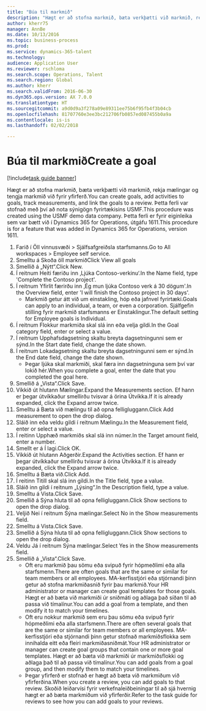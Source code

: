 ```yaml
--- 
title: "Búa til markmið"
description: "Hægt er að stofna markmið, bæta verkþætti við markmið, rekja mælingar og tengja markmið við fyrir yfirferð."
author: kherr75
manager: AnnBe
ms.date: 10/13/2016
ms.topic: business-process
ms.prod: 
ms.service: dynamics-365-talent
ms.technology: 
audience: Application User
ms.reviewer: rschloma
ms.search.scope: Operations, Talent
ms.search.region: Global
ms.author: kherr
ms.search.validFrom: 2016-06-30
ms.dyn365.ops.version: AX 7.0.0
ms.translationtype: HT
ms.sourcegitcommit: a9d0d9a3f278a09e89311ee75b6f95fb4f3b04cb
ms.openlocfilehash: 81707760e3ee3bc212706fb0857ed087455b0a9a
ms.contentlocale: is-is
ms.lasthandoff: 02/02/2018

---
```

# <a name="create-a-goal"></a><span data-ttu-id="16154-103">Búa til markmið</span><span class="sxs-lookup"><span data-stu-id="16154-103">Create a goal</span></span>

[!include[task guide banner](../../includes/task-guide-banner.md)]

<span data-ttu-id="16154-104">Hægt er að stofna markmið, bæta verkþætti við markmið, rekja mælingar og tengja markmið við fyrir yfirferð.</span><span class="sxs-lookup"><span data-stu-id="16154-104">You can create goals, add activities to goals, track measurements, and link the goals to a review.</span></span> <span data-ttu-id="16154-105">Þetta ferli var stofnað með því að nota sýnigögn fyrirtækisins USMF.</span><span class="sxs-lookup"><span data-stu-id="16154-105">This procedure was created using the USMF demo data company.</span></span> <span data-ttu-id="16154-106">Þetta ferli er fyrir eiginleika sem var bætt við í Dynamics 365 for Operations, útgáfu 1611.</span><span class="sxs-lookup"><span data-stu-id="16154-106">This procedure is for a feature that was added in Dynamics 365 for Operations, version 1611.</span></span>

1. <span data-ttu-id="16154-107">Farið í Öll vinnusvæði > Sjálfsafgreiðsla starfsmanns.</span><span class="sxs-lookup"><span data-stu-id="16154-107">Go to All workspaces > Employee self service.</span></span>
2. <span data-ttu-id="16154-108">Smelltu á Skoða öll markmið</span><span class="sxs-lookup"><span data-stu-id="16154-108">Click View all goals</span></span>
3. <span data-ttu-id="16154-109">Smellið á „Nýtt“.</span><span class="sxs-lookup"><span data-stu-id="16154-109">Click New.</span></span>
4. <span data-ttu-id="16154-110">Í reitnum Heiti færiðu inn ‚Ljúka Contoso-verkinu‘.</span><span class="sxs-lookup"><span data-stu-id="16154-110">In the Name field, type 'Complete the Contoso project'.</span></span>
5. <span data-ttu-id="16154-111">Í reitnum Yfirlit færirðu inn ‚Ég mun ljúka Contoso verk á 30 dögum'.</span><span class="sxs-lookup"><span data-stu-id="16154-111">In the Overview field, enter 'I will finish the Contoso project in 30 days'.</span></span>
    * <span data-ttu-id="16154-112">Markmið getur átt við um einstakling, hóp eða jafnvel fyrirtæki.</span><span class="sxs-lookup"><span data-stu-id="16154-112">Goals can apply to an individual, a team, or even a corporation.</span></span> <span data-ttu-id="16154-113">Sjálfgefin stilling fyrir markmið starfsmanns er Einstaklingur.</span><span class="sxs-lookup"><span data-stu-id="16154-113">The default setting for Employee goals is Individual.</span></span>  
6. <span data-ttu-id="16154-114">Í reitnum Flokkur markmiða skal slá inn eða velja gildi.</span><span class="sxs-lookup"><span data-stu-id="16154-114">In the Goal category field, enter or select a value.</span></span>
7. <span data-ttu-id="16154-115">Í reitnum Upphafsdagsetning skaltu breyta dagsetningunni sem er sýnd.</span><span class="sxs-lookup"><span data-stu-id="16154-115">In the Start date field, change the date shown.</span></span>
8. <span data-ttu-id="16154-116">Í reitnum Lokadagsetning skaltu breyta dagsetningunni sem er sýnd.</span><span class="sxs-lookup"><span data-stu-id="16154-116">In the End date field, change the date shown.</span></span>
    * <span data-ttu-id="16154-117">Þegar ljúka skal markmiði, skal færa inn dagsetninguna sem því var lokið hér.</span><span class="sxs-lookup"><span data-stu-id="16154-117">When you complete a goal, enter the date that you completed the goal here.</span></span>  
9. <span data-ttu-id="16154-118">Smellið á „Vista“.</span><span class="sxs-lookup"><span data-stu-id="16154-118">Click Save.</span></span>
10. <span data-ttu-id="16154-119">Víkkið út hlutann Mælingar.</span><span class="sxs-lookup"><span data-stu-id="16154-119">Expand the Measurements section.</span></span> <span data-ttu-id="16154-120">Ef hann er þegar útvíkkaður smellirðu tvisvar á örina Útvíkka.</span><span class="sxs-lookup"><span data-stu-id="16154-120">If it is already expanded, click the Expand arrow twice.</span></span>
11. <span data-ttu-id="16154-121">Smelltu á Bæta við mælingu til að opna felligluggann.</span><span class="sxs-lookup"><span data-stu-id="16154-121">Click Add measurement to open the drop dialog.</span></span>
12. <span data-ttu-id="16154-122">Sláið inn eða veldu gildi í reitnum Mælingu.</span><span class="sxs-lookup"><span data-stu-id="16154-122">In the Measurement field, enter or select a value.</span></span>
13. <span data-ttu-id="16154-123">Í reitinn Upphæð markmiðs skal slá inn númer.</span><span class="sxs-lookup"><span data-stu-id="16154-123">In the Target amount field, enter a number.</span></span>
14. <span data-ttu-id="16154-124">Smellt er á Í lagi.</span><span class="sxs-lookup"><span data-stu-id="16154-124">Click OK.</span></span>
15. <span data-ttu-id="16154-125">Víkkið út hlutann Aðgerðir.</span><span class="sxs-lookup"><span data-stu-id="16154-125">Expand the Activities section.</span></span> <span data-ttu-id="16154-126">Ef hann er þegar útvíkkaður smellirðu tvisvar á örina Útvíkka.</span><span class="sxs-lookup"><span data-stu-id="16154-126">If it is already expanded, click the Expand arrow twice.</span></span>
16. <span data-ttu-id="16154-127">Smelltu á Bæta við.</span><span class="sxs-lookup"><span data-stu-id="16154-127">Click Add.</span></span>
17. <span data-ttu-id="16154-128">Í reitinn Titill skal slá inn gildi.</span><span class="sxs-lookup"><span data-stu-id="16154-128">In the Title field, type a value.</span></span>
18. <span data-ttu-id="16154-129">Sláið inn gildi í reitnum „Lýsing“.</span><span class="sxs-lookup"><span data-stu-id="16154-129">In the Description field, type a value.</span></span>
19. <span data-ttu-id="16154-130">Smelltu á Vista.</span><span class="sxs-lookup"><span data-stu-id="16154-130">Click Save.</span></span>
20. <span data-ttu-id="16154-131">Smellið á Sýna hluta til að opna felligluggann.</span><span class="sxs-lookup"><span data-stu-id="16154-131">Click Show sections to open the drop dialog.</span></span>
21. <span data-ttu-id="16154-132">Veljið Nei í reitnum Sýna mælingar.</span><span class="sxs-lookup"><span data-stu-id="16154-132">Select No in the Show measurements field.</span></span>
22. <span data-ttu-id="16154-133">Smelltu á Vista.</span><span class="sxs-lookup"><span data-stu-id="16154-133">Click Save.</span></span>
23. <span data-ttu-id="16154-134">Smellið á Sýna hluta til að opna felligluggann.</span><span class="sxs-lookup"><span data-stu-id="16154-134">Click Show sections to open the drop dialog.</span></span>
24. <span data-ttu-id="16154-135">Veldu Já í reitnum Sýna mælingar.</span><span class="sxs-lookup"><span data-stu-id="16154-135">Select Yes in the Show measurements field.</span></span>
25. <span data-ttu-id="16154-136">Smellið á „Vista“.</span><span class="sxs-lookup"><span data-stu-id="16154-136">Click Save.</span></span>
    * <span data-ttu-id="16154-137">Oft eru markmið þau sömu eða svipuð fyrir hópmeðlimi eða alla starfsmenn.</span><span class="sxs-lookup"><span data-stu-id="16154-137">There are often goals that are the same or similar for team members or all employees.</span></span>     <span data-ttu-id="16154-138">MA-kerfisstjóri eða stjórnandi þinn getur að stofna markmiðasnið fyrir þau markmið.</span><span class="sxs-lookup"><span data-stu-id="16154-138">Your HR administrator or manager can create goal templates for those goals.</span></span> <span data-ttu-id="16154-139">Hægt er að bæta við markmiði úr sniðmáti og aðlaga það síðan til að passa við tímalínur.</span><span class="sxs-lookup"><span data-stu-id="16154-139">You can add a goal from a template, and then modify it to match your timelines.</span></span>  
    * <span data-ttu-id="16154-140">Oft eru nokkur markmið sem eru þau sömu eða svipuð fyrir hópmeðlimi eða alla starfsmenn.</span><span class="sxs-lookup"><span data-stu-id="16154-140">There are often several goals that are the same or similar for team members or all employees.</span></span>     <span data-ttu-id="16154-141">MA-kerfisstjóri eða stjórnandi þinn getur stofnað markmiðsflokka sem innihalda eitt eða fleiri markmiðasniðmát.</span><span class="sxs-lookup"><span data-stu-id="16154-141">Your HR administrator or manager can create goal groups that contain one or more goal templates.</span></span> <span data-ttu-id="16154-142">Hægt er að bæta við markmiði úr markmiðsflokki og aðlaga það til að passa við tímalínur.</span><span class="sxs-lookup"><span data-stu-id="16154-142">You can add goals from a goal group, and then modify them to match your timelines.</span></span>  
    * <span data-ttu-id="16154-143">Þegar yfirferð er stofnað er hægt að bæta við markmiðum við yfirferðina.</span><span class="sxs-lookup"><span data-stu-id="16154-143">When you create a review, you can add goals to that review.</span></span> <span data-ttu-id="16154-144">Skoðið leiðarvísi fyrir verkefnaleiðbeiningar til að sjá hvernig hægt er að bæta markmiðum við yfirferðir.</span><span class="sxs-lookup"><span data-stu-id="16154-144">Refer to the task guide for reviews to see how you can add goals to your reviews.</span></span>  


